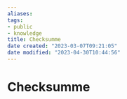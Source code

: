 ```yaml
---
aliases: 
tags: 
- public
- knowledge
title: Checksumme
date created: "2023-03-07T09:21:05"
date modified: "2023-04-30T10:44:56"
---
```


# Checksumme
